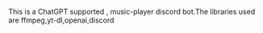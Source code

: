 This is a ChatGPT supported , music-player discord bot.The libraries used are ffmpeg,yt-dl,openai,discord
